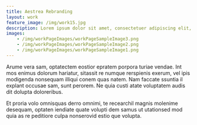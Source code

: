 ```yaml
---
title: Aestrea Rebranding
layout: work
feature_image: /img/work15.jpg
description: Lorem ipsum dolor sit amet, consectetuer adipiscing elit, sed diam nonummy nibh euismod tincidunt ut laoreet dolore magna aliquam erat volutpat.
images:
    - /img/workPageImages/workPageSampleImage3.png
    - /img/workPageImages/workPageSampleImage2.png
    - /img/workPageImages/workPageSampleImage1.png
---
```


Arume vera sam, optatectem eostior epratem porpora turiae vendae. Int mos enimus dolorum hariatur, sitassit re numque rerspienis exerum, vel ipis modigenda nonsequam illiqui conem quas natem. Nam faccate ssuntia il explant occusae sam, sunt perorem. Ne quia custi atate voluptatem audis dit dolupta doloreribus.

Et proria volo omnisquas derro omnimi, te recearchil magnis molenime desequam, optaten iendiate quate volupti dem samus ut utationsed mod quia as re peditiore culpa nonserovid estio que volupta.